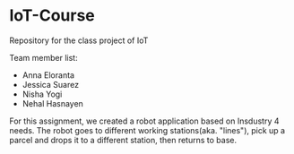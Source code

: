 # IoT-Course
Repository for the class project of IoT 

Team member list:
- Anna Eloranta
- Jessica Suarez
- Nisha Yogi
- Nehal Hasnayen

For this assignment, we created a robot application based on Insdustry 4 needs. The robot goes to different working stations(aka. "lines"), pick up a parcel and drops it to a different station, then returns to base. 

